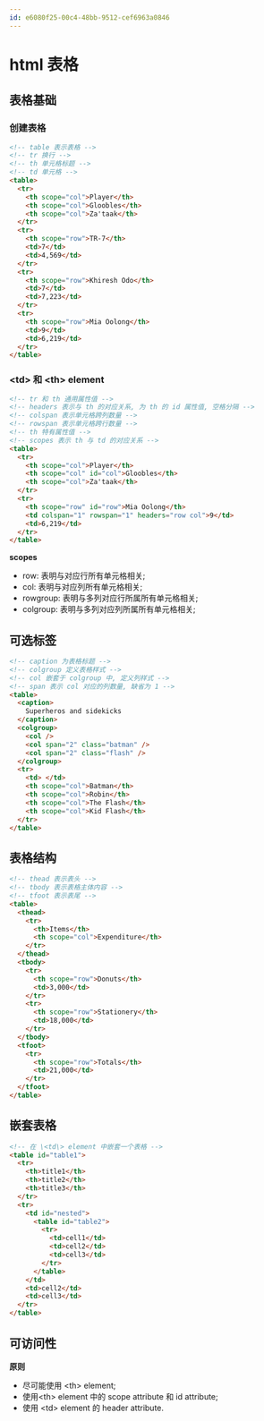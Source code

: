 ```yaml
---
id: e6080f25-00c4-48bb-9512-cef6963a0846
---
```

# html 表格

## 表格基础

### 创建表格

```html
<!-- table 表示表格 -->
<!-- tr 换行 -->
<!-- th 单元格标题 -->
<!-- td 单元格 -->
<table>
  <tr>
    <th scope="col">Player</th>
    <th scope="col">Gloobles</th>
    <th scope="col">Za'taak</th>
  </tr>
  <tr>
    <th scope="row">TR-7</th>
    <td>7</td>
    <td>4,569</td>
  </tr>
  <tr>
    <th scope="row">Khiresh Odo</th>
    <td>7</td>
    <td>7,223</td>
  </tr>
  <tr>
    <th scope="row">Mia Oolong</th>
    <td>9</td>
    <td>6,219</td>
  </tr>
</table>
```

### \<td\> 和 \<th\> element

```html
<!-- tr 和 th 通用属性值 -->
<!-- headers 表示与 th 的对应关系, 为 th 的 id 属性值, 空格分隔 -->
<!-- colspan 表示单元格跨列数量 -->
<!-- rowspan 表示单元格跨行数量 -->
<!-- th 特有属性值 -->
<!-- scopes 表示 th 与 td 的对应关系 -->
<table>
  <tr>
    <th scope="col">Player</th>
    <th scope="col" id="col">Gloobles</th>
    <th scope="col">Za'taak</th>
  </tr>
  <tr>
    <th scope="row" id="row">Mia Oolong</th>
    <td colspan="1" rowspan="1" headers="row col">9</td>
    <td>6,219</td>
  </tr>
</table>
```

**scopes**

- row: 表明与对应行所有单元格相关;
- col: 表明与对应列所有单元格相关;
- rowgroup: 表明与多列对应行所属所有单元格相关;
- colgroup: 表明与多列对应列所属所有单元格相关;

## 可选标签

```html
<!-- caption 为表格标题 -->
<!-- colgroup 定义表格样式 -->
<!-- col 嵌套于 colgroup 中, 定义列样式 -->
<!-- span 表示 col 对应的列数量, 缺省为 1 -->
<table>
  <caption>
    Superheros and sidekicks
  </caption>
  <colgroup>
    <col />
    <col span="2" class="batman" />
    <col span="2" class="flash" />
  </colgroup>
  <tr>
    <td> </td>
    <th scope="col">Batman</th>
    <th scope="col">Robin</th>
    <th scope="col">The Flash</th>
    <th scope="col">Kid Flash</th>
  </tr>
</table>
```

## 表格结构

```html
<!-- thead 表示表头 -->
<!-- tbody 表示表格主体内容 -->
<!-- tfoot 表示表尾 -->
<table>
  <thead>
    <tr>
      <th>Items</th>
      <th scope="col">Expenditure</th>
    </tr>
  </thead>
  <tbody>
    <tr>
      <th scope="row">Donuts</th>
      <td>3,000</td>
    </tr>
    <tr>
      <th scope="row">Stationery</th>
      <td>18,000</td>
    </tr>
  </tbody>
  <tfoot>
    <tr>
      <th scope="row">Totals</th>
      <td>21,000</td>
    </tr>
  </tfoot>
</table>
```

## 嵌套表格

```html
<!-- 在 \<td\> element 中嵌套一个表格 -->
<table id="table1">
  <tr>
    <th>title1</th>
    <th>title2</th>
    <th>title3</th>
  </tr>
  <tr>
    <td id="nested">
      <table id="table2">
        <tr>
          <td>cell1</td>
          <td>cell2</td>
          <td>cell3</td>
        </tr>
      </table>
    </td>
    <td>cell2</td>
    <td>cell3</td>
  </tr>
</table>
```

## 可访问性

**原则**

- 尽可能使用 \<th\> element;
- 使用\<th\> element 中的 scope attribute 和 id attribute;
- 使用 \<td\> element 的 header attribute.
